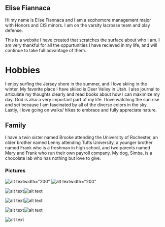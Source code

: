 ## Elise Fiannaca

Hi my name is Elise Fiannaca and I am a sophomore management major with Honors and CIS minors. I am on the varsity lacrosse team and play defense. 

This is a website I have created that scratches the surface about who I am. I am very thankful for all the oppurtunities I have recieved in my life, and will continue to take full advantage of them. 









# Hobbies

I enjoy surfing the Jersey shore in the summer, and I love skiing in the winter. My favorite place I have skiied is Deer Valley in Utah. I also journal to articulate my thoughts clearly and read books about how I can maximize my day. God is also a very important part of my life. I love watching the sun rise and set because I am fascinated by all of the diverse colors in the sky. Lastly, I love going on walks/ hikes to embrace and fully appreciate nature.

## Family

I have a twin sister named Brooke attending the University of Rochester, an older brother named Lenny attending Tufts University, a younger brother named Frank who is a freshman in high school, and two parents named Mary and Frank who run their own payroll company. My dog, Simba, is a chocolate lab who has nothing but love to give. 

### Pictures


![alt text](beachpic.jpg)width="200" ![alt text](hikingview.jpg)width="200"

![alt text](IMG_5365.jpg)![alt text](pinnksky.jpg)

![alt text](playingelisejmu.JPG)![alt text](fam.jpg)

![alt text](simbaimage.jpg)![alt text](simbaimage2.jpg)

![alt text](treespic.jpg)


